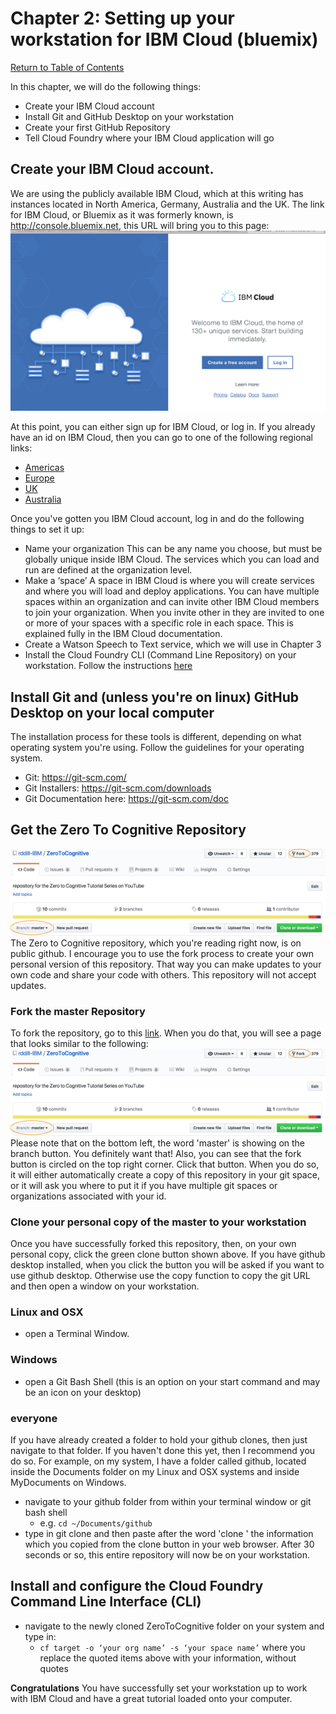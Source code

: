 # Chapter 2: Setting up your workstation for IBM Cloud (bluemix)

[Return to Table of Contents](../README.md)

In this chapter, we will do the following things: 
 - Create your IBM Cloud account
 - Install Git and GitHub Desktop on your workstation
 - Create your first GitHub Repository
 - Tell Cloud Foundry where your IBM Cloud application will go

## Create your IBM Cloud account. 

We are using the publicly available IBM Cloud, which at this writing has instances located in North America, Germany, Australia and the UK.
The link for IBM Cloud, or Bluemix as it was formerly known, is http://console.bluemix.net, this URL will bring you to this page: 
![IBM Cloud Signup](assets/IBM_Cloud_signup.png)

At this point, you can either sign up for IBM Cloud, or log in. If you already have an id on IBM Cloud, then you can go 
to one of the following regional links: 
 - [Americas](https://console.ng.bluemix.net)
 - [Europe](https://console.eu-de.bluemix.net)
 - [UK](https://console.eu-gb.bluemix.net)
 - [Australia](https://console.au-syd.bluemix.net)

Once you've gotten you IBM Cloud account, log in and do the following things to set it up:

 - Name your organization
 This can be any name you choose, but must be globally unique inside IBM Cloud. The services which you can load and run are 
 defined at the organization level.
 - Make a ‘space’
 A space in IBM Cloud is where you will create services and where you will load and deploy applications. You can have multiple
 spaces within an organization and can invite other IBM Cloud members to join your organization. When you invite other in
 they are invited to one or more of your spaces with a specific role in each space. This is explained fully in the IBM Cloud
 documentation. 
 - Create a Watson Speech to Text service, which we will use in Chapter 3
 - Install the Cloud Foundry CLI (Command Line Repository) on your workstation. Follow the instructions [here](https://github.com/cloudfoundry/cli#downloads)


## Install Git and (unless you're on linux) GitHub Desktop on your local computer
The installation process for these tools is different, depending on what operating system you're using. Follow the guidelines
for your operating system.
 - Git: https://git-scm.com/ 
 - Git Installers: https://git-scm.com/downloads 
 - Git Documentation here: https://git-scm.com/doc

## Get the Zero To Cognitive Repository

![Fork](/assets/Fork.jpg)
The Zero to Cognitive repository, which you're reading right now, is on public github. I encourage you to use the fork process to 
create your own personal version of this repository. That way you can make updates to your own code and share your code with others. 
This repository will not accept updates. 
### Fork the master Repository
To fork the repository, go to this [link](https://github.com/rddill-IBM/ZeroToCognitive).
When you do that, you will see a page that looks similar to the following: 
![ScreenShot](assets/Fork.jpg)
Please note that on the bottom left, the word 'master' is showing on the branch button. You definitely want that! Also, you can see that 
the fork button is circled on the top right corner. Click that button. When you do so, it will either automatically create a copy of 
this repository in your git space, or it will ask you where to put it if you have multiple git spaces or organizations 
associated with your id. 
### Clone your personal copy of the master to your workstation
Once you have successfully forked this repository, then, on your own personal copy, click the green clone button shown above. If 
you have github desktop installed, when you click the button you will be asked if you want to use github desktop. Otherwise
use the copy function to copy the git URL and then open a window on your workstation. 
### Linux and OSX
 - open a Terminal Window. 
### Windows
 - open a Git Bash Shell (this is an option on your start command and may be an icon on your desktop)
### everyone
If you have already created a folder to hold your github clones, then just navigate to that folder. If you haven't done this yet, 
then I recommend you do so. For example, on my system, I have a folder called github, located inside the Documents folder on 
my Linux and OSX systems and inside MyDocuments on Windows. 
 - navigate to your github folder from within your terminal window or git bash shell
   - e.g. ```cd ~/Documents/github```
 - type in git clone and then paste after the word 'clone ' the information which you copied from the clone button in your
 web browser. After 30 seconds or so, this entire repository will now be on your workstation. 

## Install and configure the Cloud Foundry Command Line Interface (CLI)
 - navigate to the newly cloned ZeroToCognitive folder on your system and type in:
   - ```cf target -o ‘your org name’ -s ‘your space name’```
where you replace the quoted items above with your information, without quotes

**Congratulations** You have successfully set your workstation up to work with IBM Cloud and have a great tutorial loaded onto your computer.


